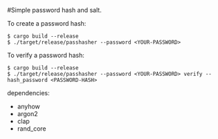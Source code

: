 #Simple password hash and salt.

To create a password hash:
```shell
$ cargo build --release
$ ./target/release/passhasher --password <YOUR-PASSWORD>
```

To verify a password hash:
```shell
$ cargo build --release
$ ./target/release/passhasher --password <YOUR-PASSWORD> verify --hash_password <PASSWORD-HASH>
```

dependencies:

- anyhow
- argon2
- clap
- rand_core
